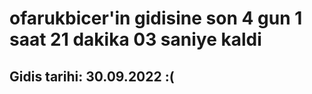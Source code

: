 # ofarukbicer'in gidisine son 4 gun 1 saat 21 dakika 03 saniye kaldi

## Gidis tarihi: 30.09.2022 :(